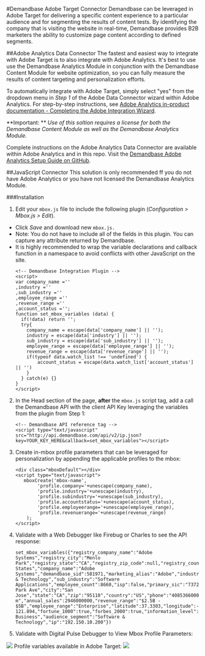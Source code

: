 #Demandbase Adobe Target Connector
Demandbase can be leveraged in Adobe Target for delivering a specific content experience to a particular audience and for segmenting the results of content tests.  By identifying the company that is visiting the website in real-time, Demandbase provides B2B marketers the ability to customize page content according to defined segments.

##Adobe Analytics Data Connector
The fastest and easiest way to integrate with Adobe Target is to also integrate with Adobe Analytics.  It's best to use use the Demandbase Analytics Module in conjunction with the Demandbase Content Module for website optimization, so you can fully measure the results of content targeting and personalization efforts.

To automatically integrate with Adobe Target, simply select "yes" from the dropdown menu in *Step 1* of the Adobe Data Connector wizard within Adobe Analytics.  For step-by-step instructions, see [Adobe Analytics in-product documentation - Completing the Adobe Integration Wizard](http://microsite.omniture.com/t2/help/en_US/connectors/demandbase/#Completing_the_Adobe_Integration_Wizard).

**Important: **  *Use of this soltion requires a license for both the Demandbase Content Module as well as the Demandbase Analytics Module.*

Complete instructions on the Adobe Analytics Data Connector are available within Adobe Analytics and in this repo.  Visit the [Demandbase Adobe Analytics Setup Guide on GitHub](https://github.com/demandbaselabs/demandbaselabs/tree/master/Adobe_Analytics#data-connector).

##JavaScript Connector
This solution is only recommended ff you do not have Adobe Analytics or you have not licensed the Demandbase Analytics Module.

###Installation
1. Edit your `mbox.js` file to include the following plugin (*Configuration > Mbox.js > Edit*).
  * Click *Save* and download new `mbox.js.`
  * Note: You do not have to include all of the fields in this plugin. You can capture any attribute returned by Demandbase.
  * It is highly recommended to wrap the variable declarations and callback function in a namespace to avoid conflicts with other JavaScript on the site.
    ```
    <!-- Demandbase Integration Plugin -->
    <script>
    var company_name =''
    ,industry =''
    ,sub_industry =''
    ,employee_range =''
    ,revenue_range =''
    ,account_status ='';
    function set_mbox_variables (data) {
      if(!data) return '';
      try{
        company_name = escape(data['company_name'] || '');
        industry = escape(data['industry'] || '');
        sub_industry = escape(data['sub_industry'] || '');
        employee_range = escape(data['employee_range'] || '');
        revenue_range = escape(data['revenue_range'] || '');
        if(typeof data.watch_list !== 'undefined') {
            account_status = escape(data.watch_list['account_status'] || '')
        }
      } catch(e) {}
    }
    </script>
    ```

2. In the Head section of the page, **after** the `mbox.js` script tag, add a call the Demandbase API with the client API Key leveraging the variables from the plugin from Step 1:
    ```
    <!-- Demandbase API reference tag -->
    <script type="text/javascript" src="http://api.demandbase.com/api/v2/ip.json?key=YOUR_KEY_HERE&callback=set_mbox_variables"></script>
    ```

3. Create in-mbox profile parameters that can be leveraged for personalization by appending the applicable profiles to the mbox:
    ```
    <div class="mboxDefault"></div>
    <script type="text/javascript">
       mboxCreate('mbox-name',
            'profile.company='+unescape(company_name),
            'profile.industry='+unescape(industry),
            'profile.subindustry='+unescape(sub_industry),
            'profile.accountstatus='+unescape(account_status),
            'profile.employeerange='+unescape(employee_range),
            'profile.revenuerange='+unescape(revenue_range)
        );
    </script>
    ```

4. Validate with a Web Debugger like Firebug or Charles to see the API response:
    ```
    set_mbox_variables({"registry_company_name":"Adobe Systems","registry_city":"Menlo Park","registry_state":"CA","registry_zip_code":null,"registry_country":"United States","company_name":"Adobe Systems","demandbase_sid":581971,"marketing_alias":"Adobe","industry":"Software & Technology","sub_industry":"Software Applications","employee_count":8660,"isp":false,"primary_sic":"7372","street_address":"345 Park Ave","city":"San Jose","state":"CA","zip":"95110","country":"US","phone":"4085366000","stock_ticker":"ADBE","web_site":"adobe.co m","annual_sales":2946000000,"revenue_range":"$2.5B - $5B","employee_range":"Enterprise","latitude":37.3303,"longitude":- 121.894,"fortune_1000":true,"forbes_2000":true,"information_level":"Detailed","audience":"Enterprise Business","audience_segment":"Software & Technology","ip":"192.150.10.200"})
    ```

5. Validate with Digital Pulse Debugger to View Mbox Profile Parameters:
  <img src="https://www.evernote.com/shard/s100/sh/96538b23-5215-4789-acd5-2e4f9d334947/1dd704e9c99ebeb759aa50f2af221a49/deep/0/Screenshot%206/20/13%2011:53%20AM.jpg" />
  Profile variables available in Adobe Target:
  <img src="https://www.evernote.com/shard/s100/sh/5fd377c8-8932-4262-b839-56355215c7b3/6afbe7310f930e4ad64dd758676e3560/deep/0/Screenshot6/20/1312:01PM.jpg" />
